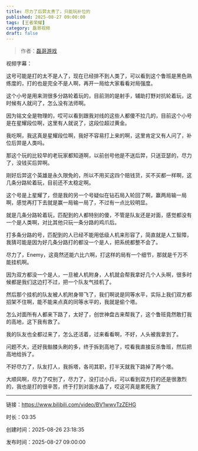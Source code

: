 ```yaml
---
title: 尽力了后羿太贵了，只能玩补位的
published: 2025-08-27 09:00:00
tags: [王者荣耀]
category: 磊哥视频
draft: false
---
```



> 作者：[磊哥游戏](https://space.bilibili.com/268941858?spm_id_from=333.788.upinfo.head.click)

视频字幕：

这号可能是打的太不是人了，现在已经排不到人类了，可以看到这个鲁班是黑色熟练度的，打的也是完全不是人啊，再开一局给大家看看对局强度。

这个小号是用来测很多分路轮着玩的，目前测的是射手，辅助打野对抗轮着玩，这时候有人就问了，怎么没有法师啊。

因为铭文全是物理的，哎可以看到跟我对线的这些人都傻不拉几的，目前这个小号是在星耀段位啊，这里有人就说了，这段位超过黄金。

我吃啊，我这真是星耀段位啊，我好不容易打上来的啊，这里肯定又有人问了，补位后羿是人类吗。

那这个玩的比较早的老玩家都知道啊，以前创号他是不送后羿，只送亚瑟的，尽力了，没钱买后羿啊。

刚好后羿这个英雄是永久限免的，所以不用买这四个赔钱货，买不买都一样啊，这几条分路轮着玩，目前还不太稳定啊。

这个号是上星耀了，但是我的另一个号疑似在钻石局入轮回了啊，赢两局输一局啊，感觉再打下去就是赢一局输一局了，不过有一点比较明显。

就是几条分路轮着玩，匹配到的人都特别的傻，不管是队友还是对面，感觉都没有一个是人类啊，对比其他只玩一条分路的鸡爪后。

打多条分路的号，匹配到的人已经不能用低级人机来形容了，简直就是人工智障，我猜可能是因为好几条分路打的都没一个是人，把系统都整不会了。

尽力了，Enemy，这竟然还能六比六啊，打这样的局有一个细节，那就是千万不能挂机啊。

因为双方都没一个是人，一旦被人机附身，人机就会帮我拿好几个人头啊，很多时候都是我们这边打不过，把一个队友气挂机了。

然后那个挂机的队友被人机附身带飞了，我们啊说是同等水平，实际上我们双方都招架不住啊，能不能来点真的同等水平的，我就是偷个塔。

怎么对面所有人都来下路了，太好了，创世神盘古来帮我了，这个鲁班竟然敢打我的高地，这下我有救了。

我的队友也全都过来了，怎么还活着，过来看看啊，不好，人头被我拿到了。

问题不大，还好我骷髅头刷的多，终于拆到高地了，哎看我直接反杀鲁班，然后把高地给拆了。

不好尽力了，队友打人，我拆塔，各司其职，打半天就我下路掉了两个塔。

大顺风啊，尽力了哎别了，尽力了，没打过小兵，可以看到双方打的还是很激烈的，我也是打的很辛苦，终于打到对面水晶了，哎这可真是累死我了

---


链接：https://www.bilibili.com/video/BV1wwvTzZEHG



时长：03:35

创建时间：2025-08-26 23:18:35

发布时间：2025-08-27 09:00:00

